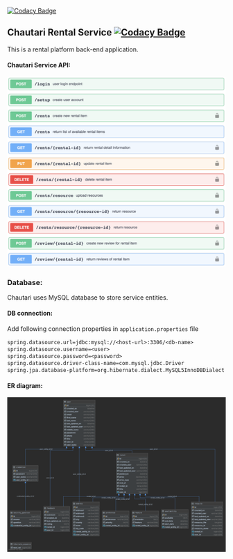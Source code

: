 [![Codacy Badge](https://api.codacy.com/project/badge/Grade/dcfb96a202a4457ebe04536672214beb)](https://app.codacy.com/gh/e-Mela/chautari?utm_source=github.com&utm_medium=referral&utm_content=e-Mela/chautari&utm_campaign=Badge_Grade_Dashboard)
## Chautari Rental Service [![Codacy Badge](https://app.codacy.com/project/badge/Grade/740ffa146ca14e848e0f6d3e4ddc79a7)](https://www.codacy.com/gh/e-Mela/chautari?utm_source=github.com&amp;utm_medium=referral&amp;utm_content=e-Mela/chautari&amp;utm_campaign=Badge_Grade)
This is a rental platform back-end application.

#### Chautari Service API:
![chautari-api](chautari-api.png)

### Database:
Chautari uses MySQL database to store service entities.

#### DB connection:

Add following connection properties in `application.properties` file

```properties
spring.datasource.url=jdbc:mysql://<host-url>:3306/<db-name>
spring.datasource.username=<user>
spring.datasource.password=<password>
spring.datasource.driver-class-name=com.mysql.jdbc.Driver
spring.jpa.database-platform=org.hibernate.dialect.MySQL5InnoDBDialect
```

#### ER diagram:

![chautari-er-diagram](chautari-er-diagram.png)
 
 
